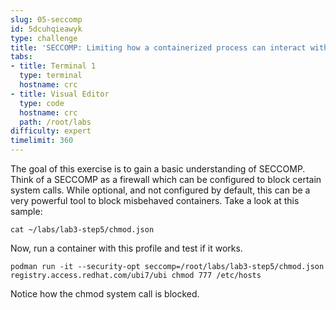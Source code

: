 ```yaml
---
slug: 05-seccomp
id: 5dcuhqieawyk
type: challenge
title: 'SECCOMP: Limiting how a containerized process can interact with the kernel'
tabs:
- title: Terminal 1
  type: terminal
  hostname: crc
- title: Visual Editor
  type: code
  hostname: crc
  path: /root/labs
difficulty: expert
timelimit: 360
---
```

The goal of this exercise is to gain a basic understanding of SECCOMP. Think of a SECCOMP as a firewall which can be configured to block certain system calls.  While optional, and not configured by default, this can be a very powerful tool to block misbehaved containers. Take a look at this sample:

```
cat ~/labs/lab3-step5/chmod.json
```


Now, run a container with this profile and test if it works.

```
podman run -it --security-opt seccomp=/root/labs/lab3-step5/chmod.json registry.access.redhat.com/ubi7/ubi chmod 777 /etc/hosts
```

Notice how the chmod system call is blocked.
